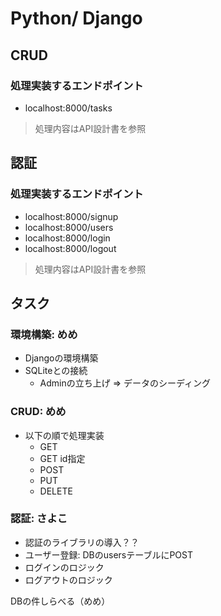 # Python/ Django

## CRUD
### 処理実装するエンドポイント
- localhost:8000/tasks
> 処理内容はAPI設計書を参照
## 認証
### 処理実装するエンドポイント
- localhost:8000/signup
- localhost:8000/users
- localhost:8000/login
- localhost:8000/logout
> 処理内容はAPI設計書を参照


## タスク
### 環境構築: めめ
- Djangoの環境構築
- SQLiteとの接続
  - Adminの立ち上げ => データのシーディング
### CRUD: めめ
- 以下の順で処理実装
  - GET
  - GET id指定
  - POST
  - PUT
  - DELETE
### 認証: さよこ
  - 認証のライブラリの導入？？
  - ユーザー登録: DBのusersテーブルにPOST
  - ログインのロジック
  - ログアウトのロジック

DBの件しらべる（めめ）